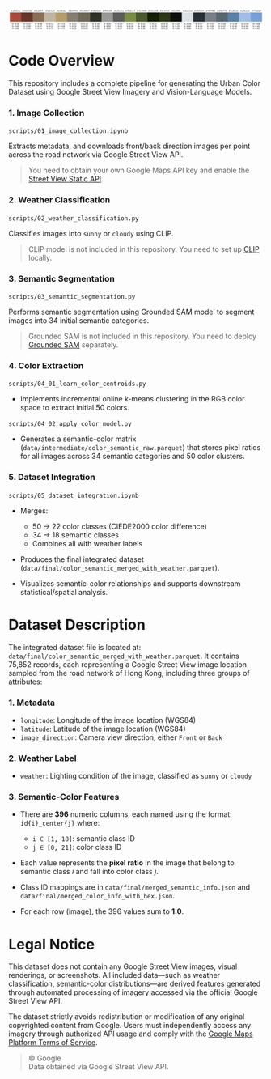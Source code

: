 ![Urban Color Palette](data/final/merged_color_card_sorted_by_hue.png)

# **Code Overview**

This repository includes a complete pipeline for generating the Urban Color Dataset using Google Street View Imagery and Vision-Language Models.


### **1. Image Collection** 
`scripts/01_image_collection.ipynb`


Extracts metadata, and downloads front/back direction images per point across the road network via Google Street View API.


> You need to obtain your own Google Maps API key and enable the [Street View Static API](https://developers.google.com/maps/documentation/streetview/overview).



### **2. Weather Classification** 
`scripts/02_weather_classification.py`


Classifies images into `sunny` or `cloudy` using CLIP.

> CLIP model is not included in this repository. You need to set up [CLIP](https://github.com/openai/CLIP) locally.



### **3. Semantic Segmentation** 
`scripts/03_semantic_segmentation.py`


Performs semantic segmentation using Grounded SAM model to segment images into 34 initial semantic categories.

> Grounded SAM is not included in this repository. You need to deploy [Grounded SAM](https://github.com/IDEA-Research/Grounded-Segment-Anything) separately.



### **4. Color Extraction** 
`scripts/04_01_learn_color_centroids.py`


- Implements incremental online k-means clustering in the RGB color space to extract initial 50 colors.


`scripts/04_02_apply_color_model.py`


- Generates a semantic-color matrix (`data/intermediate/color_semantic_raw.parquet`) that stores pixel ratios for all images across 34 semantic categories and 50 color clusters.



### **5. Dataset Integration** 
`scripts/05_dataset_integration.ipynb`



- Merges:

  - 50 → 22 color classes (CIEDE2000 color difference)
  - 34 → 18 semantic classes
  - Combines all with weather labels

- Produces the final integrated dataset (`data/final/color_semantic_merged_with_weather.parquet`).
- Visualizes semantic-color relationships and supports downstream statistical/spatial analysis.







# **Dataset Description**
The integrated dataset file is located at: `data/final/color_semantic_merged_with_weather.parquet`. It contains 75,852 records, each representing a Google Street View image location sampled from the road network of Hong Kong, including three groups of attributes:


### 1. Metadata

* `longitude`: Longitude of the image location (WGS84)
* `latitude`: Latitude of the image location (WGS84)
* `image_direction`: Camera view direction, either `Front` or `Back`



### 2. Weather Label

* `weather`: Lighting condition of the image, classified as `sunny` or `cloudy`



### 3. Semantic-Color Features


* There are **396** numeric columns, each named using the format:
  `id{i}_center{j}`
  where:

  * `i ∈ [1, 18]`: semantic class ID 
  * `j ∈ [0, 21]`: color class ID 

* Each value represents the **pixel ratio** in the image that belong to semantic class *i* and fall into color class *j*. 

* Class ID mappings are in `data/final/merged_semantic_info.json` and `data/final/merged_color_info_with_hex.json`.

* For each row (image), the 396 values sum to **1.0**.




# **Legal Notice**

This dataset does not contain any Google Street View images, visual renderings, or screenshots. All included data—such as weather classification, semantic-color distributions—are derived features generated through automated processing of imagery accessed via the official Google Street View API.

The dataset strictly avoids redistribution or modification of any original copyrighted content from Google. Users must independently access any imagery through authorized API usage and comply with the [Google Maps Platform Terms of Service](https://cloud.google.com/maps-platform/terms).

> © Google  
> Data obtained via Google Street View API.


